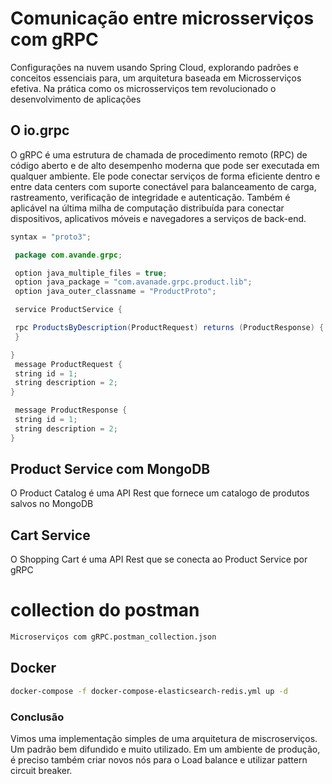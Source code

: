 # Comunicação entre microsserviços com gRPC

Configurações na nuvem usando Spring Cloud, explorando padrões e conceitos essenciais para,
um arquitetura baseada em Microsserviços efetiva. 
Na prática como os microsserviços tem revolucionado o desenvolvimento de aplicações


## O io.grpc
O gRPC é uma estrutura de chamada de procedimento remoto (RPC) de código aberto e de alto desempenho moderna que pode ser executada em qualquer ambiente. 
Ele pode conectar serviços de forma eficiente dentro e entre data centers com suporte conectável para balanceamento de carga, rastreamento, verificação de integridade e autenticação. 
Também é aplicável na última milha de computação distribuída para conectar dispositivos, aplicativos móveis e navegadores a serviços de back-end.
```java
syntax = "proto3";

 package com.avande.grpc;

 option java_multiple_files = true;
 option java_package = "com.avanade.grpc.product.lib";
 option java_outer_classname = "ProductProto";

 service ProductService {

 rpc ProductsByDescription(ProductRequest) returns (ProductResponse) {
 }

}
 message ProductRequest {
 string id = 1;
 string description = 2;
}

 message ProductResponse {
 string id = 1;
 string description = 2;
}
```

## Product Service com MongoDB
O Product Catalog é uma API Rest que fornece um catalogo de produtos salvos no MongoDB

## Cart Service
O Shopping Cart é uma API Rest  que se conecta ao Product Service por gRPC


# collection do postman

```sh
Microserviços com gRPC.postman_collection.json
```

## Docker

```sh
docker-compose -f docker-compose-elasticsearch-redis.yml up -d
```

### Conclusão
Vimos uma implementação simples de uma arquitetura de miscroserviços. Um padrão bem difundido e muito utilizado.
Em um ambiente de produção, é preciso também criar novos nós para o Load balance e utilizar pattern circuit breaker.




